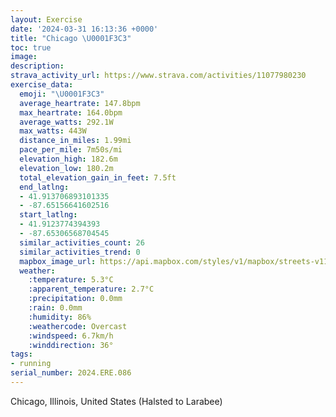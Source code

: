 ```yaml
---
layout: Exercise
date: '2024-03-31 16:13:36 +0000'
title: "Chicago \U0001F3C3"
toc: true
image:
description:
strava_activity_url: https://www.strava.com/activities/11077980230
exercise_data:
  emoji: "\U0001F3C3"
  average_heartrate: 147.8bpm
  max_heartrate: 164.0bpm
  average_watts: 292.1W
  max_watts: 443W
  distance_in_miles: 1.99mi
  pace_per_mile: 7m50s/mi
  elevation_high: 182.6m
  elevation_low: 180.2m
  total_elevation_gain_in_feet: 7.5ft
  end_latlng:
  - 41.913706893101335
  - -87.65156641602516
  start_latlng:
  - 41.9123774394393
  - -87.65306568704545
  similar_activities_count: 26
  similar_activities_trend: 0
  mapbox_image_url: https://api.mapbox.com/styles/v1/mapbox/streets-v11/static/path-5+787af2-1.0(ygy~Fpl~uO%3FoGGaHC%5DECE%3FIM%3FGEuPIoKCQGE%7DA%40GCAIGaSI%7D%40%3FmAEiBM_ACa%40E%7BOBsFCiAEMC%60%40DpCL%60DFdKAhDFv%40%40vAFt%40DpBJbT%40RFHvACLD%40JPvXBdADFHBBLDjG),pin-s-s+e5b22e(-87.65145,41.91373),pin-s-f+89ae00(-87.64966999999999,41.91373000000001)/auto/800x800?access_token=pk.eyJ1Ijoiam9zaGJlY2ttYW4iLCJhIjoiY205eWR2aDd1MWZ6djJrbXc4a3M0bWZleiJ9.XiG9OWkNcZk2QzjJbxLB4A
  weather:
    :temperature: 5.3°C
    :apparent_temperature: 2.7°C
    :precipitation: 0.0mm
    :rain: 0.0mm
    :humidity: 86%
    :weathercode: Overcast
    :windspeed: 6.7km/h
    :winddirection: 36°
tags:
- running
serial_number: 2024.ERE.086
---
```

Chicago, Illinois, United States (Halsted to Larabee)
